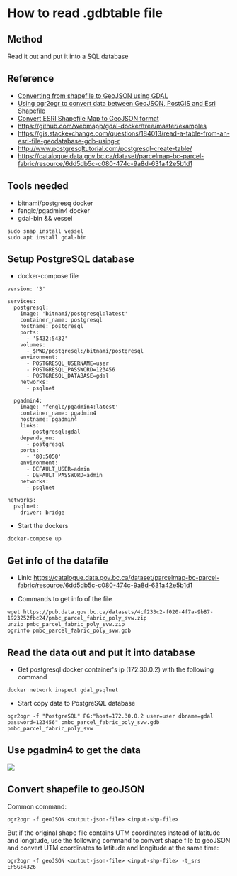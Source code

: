 # How to read .gdbtable file

## Method
Read it out and put it into a SQL database

## Reference
 - <a href='https://vallandingham.me/shapefile_to_geojson.html#converting-to-geojson-using-gdal'>Converting from shapefile to GeoJSON using GDAL</a>
 - <a href='https://morphocode.com/using-ogr2ogr-convert-data-formats-geojson-postgis-esri-geodatabase-shapefiles/'>Using ogr2ogr to convert data between GeoJSON, PostGIS and Esri Shapefile</a>
 - <a href='https://www.statsilk.com/maps/convert-esri-shapefile-map-geojson-format'>Convert ESRI Shapefile Map to GeoJSON format</a>
 - https://github.com/webmapp/gdal-docker/tree/master/examples
 - https://gis.stackexchange.com/questions/184013/read-a-table-from-an-esri-file-geodatabase-gdb-using-r
 - http://www.postgresqltutorial.com/postgresql-create-table/
 - https://catalogue.data.gov.bc.ca/dataset/parcelmap-bc-parcel-fabric/resource/6dd5db5c-c080-474c-9a8d-631a42e5b1d1

## Tools needed
 - bitnami/postgresq docker
 - fenglc/pgadmin4 docker
 - gdal-bin && vessel
```
sudo snap install vessel
sudo apt install gdal-bin
```

## Setup PostgreSQL database
- docker-compose file
```
version: '3'

services:
  postgresql:
    image: 'bitnami/postgresql:latest'
    container_name: postgresql
    hostname: postgresql
    ports:
      - '5432:5432'
    volumes:
      - $PWD/postgresql:/bitnami/postgresql
    environment:
      - POSTGRESQL_USERNAME=user
      - POSTGRESQL_PASSWORD=123456
      - POSTGRESQL_DATABASE=gdal
    networks:
      - psqlnet

  pgadmin4:
    image: 'fenglc/pgadmin4:latest'
    container_name: pgadmin4
    hostname: pgadmin4
    links:
      - postgresql:gdal
    depends_on:
      - postgresql
    ports:
      - '80:5050'
    environment:
      - DEFAULT_USER=admin
      - DEFAULT_PASSWORD=admin
    networks:
      - psqlnet

networks:
  psqlnet:
    driver: bridge
```
 - Start the dockers
```
docker-compose up
```

## Get info of the datafile
- Link: https://catalogue.data.gov.bc.ca/dataset/parcelmap-bc-parcel-fabric/resource/6dd5db5c-c080-474c-9a8d-631a42e5b1d1

- Commands to get info of the file
```
wget https://pub.data.gov.bc.ca/datasets/4cf233c2-f020-4f7a-9b87-1923252fbc24/pmbc_parcel_fabric_poly_svw.zip
unzip pmbc_parcel_fabric_poly_svw.zip
ogrinfo pmbc_parcel_fabric_poly_svw.gdb
```

## Read the data out and put it into database
 - Get postgresql docker container's ip (172.30.0.2) with the following command
```
docker network inspect gdal_psqlnet
```

 - Start copy data to PostgreSQL database
```
ogr2ogr -f "PostgreSQL" PG:"host=172.30.0.2 user=user dbname=gdal password=123456" pmbc_parcel_fabric_poly_svw.gdb pmbc_parcel_fabric_poly_svw
```

## Use pgadmin4 to get the data
<img src='https://user-images.githubusercontent.com/15996047/62485258-3e4b4180-b78a-11e9-87be-ddcc256936c2.jpeg'/>

## Convert shapefile to geoJSON
Common command:
```
ogr2ogr -f geoJSON <output-json-file> <input-shp-file>
```
But if the original shape file contains UTM coordinates instead of latitude and longitude, use the following command to convert shape file to geoJSON and convert UTM coordinates to latitude and longitude at the same time:
```
ogr2ogr -f geoJSON <output-json-file> <input-shp-file> -t_srs EPSG:4326
```
